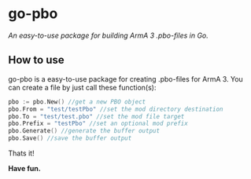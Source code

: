 
# go-pbo
*An easy-to-use package for building ArmA 3 .pbo-files in Go.*

## How to use

go-pbo is a easy-to-use package for creating .pbo-files for ArmA 3.
You can create a file by just call these function(s):
```go
pbo := pbo.New() //get a new PBO object
pbo.From = "test/testPbo" //set the mod directory destination
pbo.To = "test/test.pbo" //set the mod file target
pbo.Prefix = "testPbo" //set an optional mod prefix
pbo.Generate() //generate the buffer output
pbo.Save() //save the buffer output
```

Thats it!

**Have fun.**
